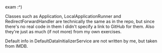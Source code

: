 exam :^)


Classes such as Application, LocalApplicationRunner and RedirectForwardHandler are technically the same as in the repo, but since there's no real code in them I didn't specify a link to GitHub for them. Also they're just as much (if not more) from my own exercises.

Default info in DefaultDataInitializerService are not written by me, but taken from IMDB. 
